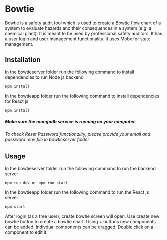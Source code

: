 # Bowtie

Bowtie is a safety audit tool which is used to create a Bowtie flow chart of a system to evaluate hazards and their consequences in a system (e.g. a chemical plant). It is meant to be used by professional safety auditors.
It has a user login and user management functionality.
It uses Mobx for state management.

## Installation

In the bowtieserver folder run the following command to install dependencies to run Node js backend

```bash
npm install
```

In the bowtieapp folder run the following command to install dependencies for React js
```bash
npm install
```
##### Make sure the mongodb service is running on your computer
###### To check Reset Password functionality, please provide your email and password .env file in bowtieserver folder
## Usage
In the bowtieserver folder run the following command to run the backend server

```bash
npm run dev or npm run start
```

In the bowtieapp folder run the following command to run the React js server

```bash
npm start
```
After login (as a free user), create bowtie screen will open. Use create new bowtie button to create a bowtie chart. Using + buttons new components can be added. Indivdual components can be dragged. Double click on a component to edit it.

